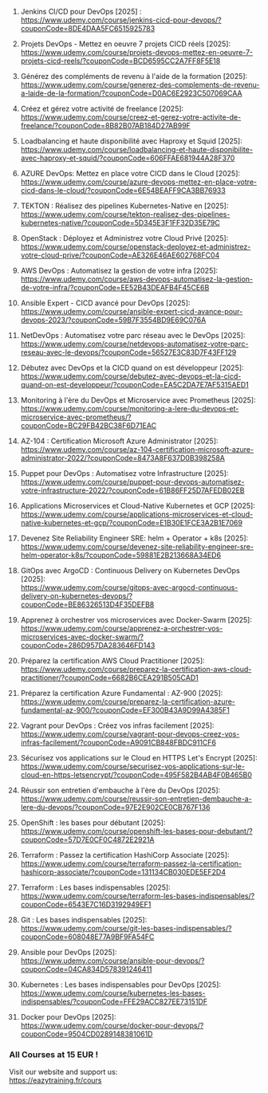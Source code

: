1. Jenkins CI/CD pour DevOps [2025] :  
https://www.udemy.com/course/jenkins-cicd-pour-devops/?couponCode=8DE4DAA5FC6515925783  

2. Projets DevOps - Mettez en oeuvre 7 projets CICD réels [2025]:  
https://www.udemy.com/course/projets-devops-mettez-en-oeuvre-7-projets-cicd-reels/?couponCode=BCD6595CC2A7FF8F5E18

3. Générez des compléments de revenu à l'aide de la formation [2025]:  
https://www.udemy.com/course/generez-des-complements-de-revenu-a-laide-de-la-formation/?couponCode=D0AC6E2923C507069CAA

4. Créez et gérez votre activité de freelance [2025]:  
https://www.udemy.com/course/creez-et-gerez-votre-activite-de-freelance/?couponCode=8B82B07AB184D27AB99F 

5. Loadbalancing et haute disponibilité avec Haproxy et Squid [2025]:  
https://www.udemy.com/course/loadbalancing-et-haute-disponibilite-avec-haproxy-et-squid/?couponCode=606FFAE681944A28F370 

6. AZURE DevOps: Mettez en place votre CICD dans le Cloud  [2025]:  
https://www.udemy.com/course/azure-devops-mettez-en-place-votre-cicd-dans-le-cloud/?couponCode=6E54BEAFF9CA3BB76933 

7. TEKTON : Réalisez des pipelines Kubernetes-Native en [2025]:  
https://www.udemy.com/course/tekton-realisez-des-pipelines-kubernetes-native/?couponCode=5D345E3F1FF32D35E79C

8. OpenStack : Déployez et Administrez votre Cloud Privé [2025]:  
https://www.udemy.com/course/openstack-deployez-et-administrez-votre-cloud-prive/?couponCode=AE326E46AE602768FC04 

9. AWS DevOps : Automatisez la gestion de votre infra [2025]:  
https://www.udemy.com/course/aws-devops-automatisez-la-gestion-de-votre-infra/?couponCode=EE52B43DEAFB4F45CE6B  

10. Ansible Expert - CICD avancé pour DevOps [2025]:  
https://www.udemy.com/course/ansible-expert-cicd-avance-pour-devops-2023/?couponCode=59B7F3554BD9E69C076A

11. NetDevOps : Automatisez votre parc réseau avec le DevOps [2025]:  
https://www.udemy.com/course/netdevops-automatisez-votre-parc-reseau-avec-le-devops/?couponCode=56527E3C83D7F43FF129 

12. Débutez avec DevOps et la CICD quand on est développeur [2025]:  
https://www.udemy.com/course/debutez-avec-devops-et-la-cicd-quand-on-est-developpeur/?couponCode=EA5C2DA7E7AF5315AED1 

13. Monitoring à l'ère du DevOps et Microservice avec Prometheus [2025]:  
https://www.udemy.com/course/monitoring-a-lere-du-devops-et-microservice-avec-prometheus/?couponCode=BC29FB42BC38F6D71EAC 

14. AZ-104 : Certification Microsoft Azure Administrator [2025]:  
https://www.udemy.com/course/az-104-certification-microsoft-azure-administrator-2022/?couponCode=8473A8F637D0B398258A

15. Puppet pour DevOps : Automatisez votre Infrastructure [2025]:  
https://www.udemy.com/course/puppet-pour-devops-automatisez-votre-infrastructure-2022/?couponCode=61B86FF25D7AFEDB02EB  

16. Applications Microservices et Cloud-Native Kubernetes et GCP [2025]:  
https://www.udemy.com/course/applications-microservices-et-cloud-native-kubernetes-et-gcp/?couponCode=E1B30E1FCE3A2B1E7069  

17. Devenez Site Reliability Engineer SRE: helm + Operator + k8s [2025]:  
https://www.udemy.com/course/devenez-site-reliability-engineer-sre-helm-operator-k8s/?couponCode=59881E2B213668A34ED6 

18. GitOps avec ArgoCD : Continuous Delivery on Kubernetes DevOps [2025]:  
https://www.udemy.com/course/gitops-avec-argocd-continuous-delivery-on-kubernetes-devops/?couponCode=BE86326513D4F35DEFB8  

19. Apprenez à orchestrer vos microservices avec Docker-Swarm [2025]:  
https://www.udemy.com/course/apprenez-a-orchestrer-vos-microservices-avec-docker-swarm/?couponCode=286D957DA283646FD143

20. Préparez la certification AWS Cloud Practitioner [2025]:  
https://www.udemy.com/course/preparez-la-certification-aws-cloud-practitioner/?couponCode=6682B6CEA291B505CAD1 

21. Préparez la certification Azure Fundamental : AZ-900 [2025]:  
https://www.udemy.com/course/preparez-la-certification-azure-fundamental-az-900/?couponCode=EF300B43A9D99A4385F1  

22. Vagrant pour DevOps : Créez vos infras facilement [2025]:  
https://www.udemy.com/course/vagrant-pour-devops-creez-vos-infras-facilement/?couponCode=A9091CB848FBDC911CF6 

23. Sécurisez vos applications sur le Cloud en HTTPS Let's Encrypt [2025]:  
https://www.udemy.com/course/securisez-vos-applications-sur-le-cloud-en-https-letsencrypt/?couponCode=495F582B4AB4F0B465B0

24. Réussir son entretien d'embauche à l'ère du DevOps [2025]:  
https://www.udemy.com/course/reussir-son-entretien-dembauche-a-lere-du-devops/?couponCode=97E2E902CE0CB767F136 

25. OpenShift : les bases pour débutant [2025]:  
https://www.udemy.com/course/openshift-les-bases-pour-debutant/?couponCode=57D7E0CF0C4872E2921A

26. Terraform : Passez la certification HashiCorp Associate [2025]:  
https://www.udemy.com/course/terraform-passez-la-certification-hashicorp-associate/?couponCode=131134CB030EDE5EF2D4 

27. Terraform : Les bases indispensables [2025]:  
https://www.udemy.com/course/terraform-les-bases-indispensables/?couponCode=6543E7C16D3192949EF1

28. Git : Les bases indispensables [2025]:  
https://www.udemy.com/course/git-les-bases-indispensables/?couponCode=608048E77A9BF9FA54FC 

29. Ansible pour DevOps [2025]:  
https://www.udemy.com/course/ansible-pour-devops/?couponCode=04CA834D578391246411

30. Kubernetes : Les bases indispensables pour DevOps [2025]:  
https://www.udemy.com/course/kubernetes-les-bases-indispensables/?couponCode=FFE29ACC827EE73151DF  

31. Docker pour DevOps [2025]:  
https://www.udemy.com/course/docker-pour-devops/?couponCode=9504CD0289148381061D

### All Courses at 15 EUR !  
Visit our website and support us:  
https://eazytraining.fr/cours

